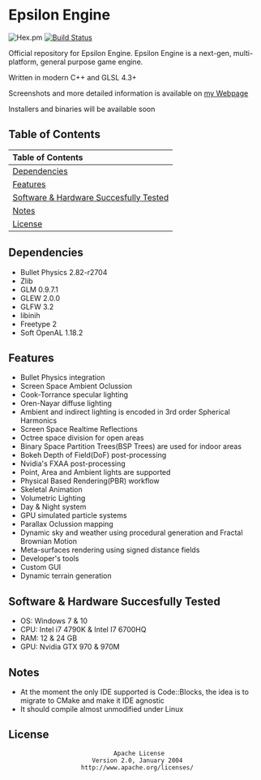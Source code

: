 # Epsilon Engine
![Hex.pm](https://img.shields.io/hexpm/l/plug.svg?style=popout)
[![Build Status](https://travis-ci.com/ImanolFotia/Epsilon-Engine.svg?token=eqNdpsuxZdxtFxRycvU4&branch=master)](https://travis-ci.com/ImanolFotia/Epsilon-Engine)

Official repository for Epsilon Engine.
Epsilon Engine is a next-gen, multi-platform, general purpose game engine.

Written in modern C++ and GLSL 4.3+

Screenshots and more detailed information is available on [my Webpage](http://imanolfotia.com/epsilon_engine)

Installers and binaries will be available soon

## Table of Contents

| Table of Contents | 
| :--- |
| [Dependencies](#dependencies) | 
| [Features](#features)| 
| [Software & Hardware Succesfully Tested](#software_and_hardware_succesfully_tested)| 
| [Notes](#notes)| 
| [License](#license)| 

<a name="dependencies"></a>
## Dependencies 

* Bullet Physics 2.82-r2704
* Zlib
* GLM 0.9.7.1 
* GLEW 2.0.0
* GLFW 3.2
* libinih
* Freetype 2
* Soft OpenAL 1.18.2

<a name="features"></a>
## Features 

* Bullet Physics integration
* Screen Space Ambient Oclussion
* Cook-Torrance specular lighting
* Oren-Nayar diffuse lighting
* Ambient and indirect lighting is encoded in 3rd order Spherical Harmonics
* Screen Space Realtime Reflections
* Octree space division for open areas
* Binary Space Partition Trees(BSP Trees) are used for indoor areas
* Bokeh Depth of Field(DoF) post-processing
* Nvidia's FXAA post-processing
* Point, Area and Ambient lights are supported
* Physical Based Rendering(PBR) workflow
* Skeletal Animation
* Volumetric Lighting
* Day & Night system
* GPU simulated particle systems
* Parallax Oclussion mapping
* Dynamic sky and weather using procedural generation and Fractal Brownian Motion
* Meta-surfaces rendering using signed distance fields
* Developer's tools
* Custom GUI
* Dynamic terrain generation

<a name="software_and_hardware_succesfully_tested"></a>
## Software & Hardware Succesfully Tested 
* OS: Windows 7 & 10
* CPU: Intel i7 4790K & Intel I7 6700HQ
* RAM: 12 & 24 GB
* GPU: Nvidia GTX 970 & 970M

<a name="notes"></a>
## Notes 

* At the moment the only IDE supported is Code::Blocks, the idea is to migrate to CMake and make it IDE agnostic
* It should compile almost unmodified under Linux

<a name="license"></a>
## License

                                 Apache License
                           Version 2.0, January 2004
                        http://www.apache.org/licenses/
